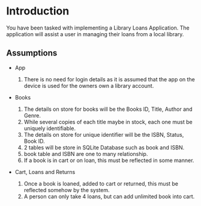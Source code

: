 # Introduction
You have been tasked with implementing a Library Loans Application. The application will assist a
user in managing their loans from a local library.

## Assumptions 
* App
  1. There is no need for login details as it is assumed that the app on the device is used
for the owners own a library account.

* Books
  1. The details on store for books will be the Books ID, Title, Author and Genre.
  2. While several copies of each title maybe in stock, each one must be uniquely identifiable.
  3. The details on store for unique identifier will be the ISBN, Status, Book ID.
  4. 2 tables will be store in SQLite Database such as book and ISBN.
  5. book table and ISBN are one to many relationship.
  6. If a book is in cart or on loan, this must be reflected in some manner.

* Cart, Loans and Returns
  1. Once a book is loaned, added to cart or returned, this must be reflected somehow by
the system.
  2. A person can only take 4 loans, but can add unlimited book into cart.
